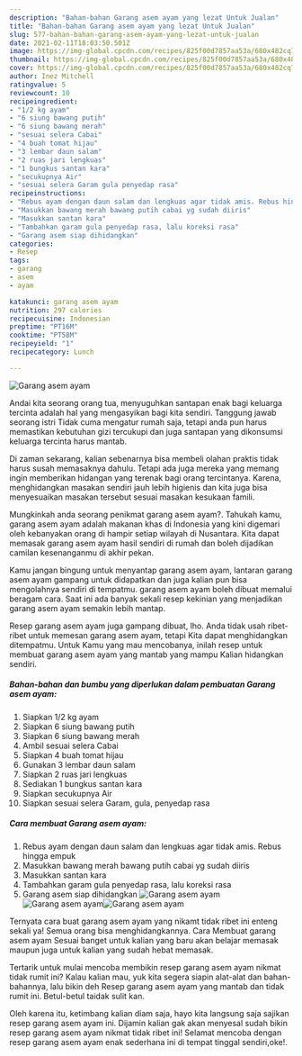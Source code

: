 ```yaml
---
description: "Bahan-bahan Garang asem ayam yang lezat Untuk Jualan"
title: "Bahan-bahan Garang asem ayam yang lezat Untuk Jualan"
slug: 577-bahan-bahan-garang-asem-ayam-yang-lezat-untuk-jualan
date: 2021-02-11T18:03:50.501Z
image: https://img-global.cpcdn.com/recipes/825f00d7857aa53a/680x482cq70/garang-asem-ayam-foto-resep-utama.jpg
thumbnail: https://img-global.cpcdn.com/recipes/825f00d7857aa53a/680x482cq70/garang-asem-ayam-foto-resep-utama.jpg
cover: https://img-global.cpcdn.com/recipes/825f00d7857aa53a/680x482cq70/garang-asem-ayam-foto-resep-utama.jpg
author: Inez Mitchell
ratingvalue: 5
reviewcount: 10
recipeingredient:
- "1/2 kg ayam"
- "6 siung bawang putih"
- "6 siung bawang merah"
- "sesuai selera Cabai"
- "4 buah tomat hijau"
- "3 lembar daun salam"
- "2 ruas jari lengkuas"
- "1 bungkus santan kara"
- "secukupnya Air"
- "sesuai selera Garam gula penyedap rasa"
recipeinstructions:
- "Rebus ayam dengan daun salam dan lengkuas agar tidak amis. Rebus hingga empuk"
- "Masukkan bawang merah bawang putih cabai yg sudah diiris"
- "Masukkan santan kara"
- "Tambahkan garam gula penyedap rasa, lalu koreksi rasa"
- "Garang asem siap dihidangkan"
categories:
- Resep
tags:
- garang
- asem
- ayam

katakunci: garang asem ayam 
nutrition: 297 calories
recipecuisine: Indonesian
preptime: "PT16M"
cooktime: "PT58M"
recipeyield: "1"
recipecategory: Lunch

---
```



![Garang asem ayam](https://img-global.cpcdn.com/recipes/825f00d7857aa53a/680x482cq70/garang-asem-ayam-foto-resep-utama.jpg)

Andai kita seorang orang tua, menyuguhkan santapan enak bagi keluarga tercinta adalah hal yang mengasyikan bagi kita sendiri. Tanggung jawab seorang istri Tidak cuma mengatur rumah saja, tetapi anda pun harus memastikan kebutuhan gizi tercukupi dan juga santapan yang dikonsumsi keluarga tercinta harus mantab.

Di zaman  sekarang, kalian sebenarnya bisa membeli olahan praktis tidak harus susah memasaknya dahulu. Tetapi ada juga mereka yang memang ingin memberikan hidangan yang terenak bagi orang tercintanya. Karena, menghidangkan masakan sendiri jauh lebih higienis dan kita juga bisa menyesuaikan masakan tersebut sesuai masakan kesukaan famili. 



Mungkinkah anda seorang penikmat garang asem ayam?. Tahukah kamu, garang asem ayam adalah makanan khas di Indonesia yang kini digemari oleh kebanyakan orang di hampir setiap wilayah di Nusantara. Kita dapat memasak garang asem ayam hasil sendiri di rumah dan boleh dijadikan camilan kesenanganmu di akhir pekan.

Kamu jangan bingung untuk menyantap garang asem ayam, lantaran garang asem ayam gampang untuk didapatkan dan juga kalian pun bisa mengolahnya sendiri di tempatmu. garang asem ayam boleh dibuat memalui beragam cara. Saat ini ada banyak sekali resep kekinian yang menjadikan garang asem ayam semakin lebih mantap.

Resep garang asem ayam juga gampang dibuat, lho. Anda tidak usah ribet-ribet untuk memesan garang asem ayam, tetapi Kita dapat menghidangkan ditempatmu. Untuk Kamu yang mau mencobanya, inilah resep untuk membuat garang asem ayam yang mantab yang mampu Kalian hidangkan sendiri.

<!--inarticleads1-->

##### Bahan-bahan dan bumbu yang diperlukan dalam pembuatan Garang asem ayam:

1. Siapkan 1/2 kg ayam
1. Siapkan 6 siung bawang putih
1. Siapkan 6 siung bawang merah
1. Ambil sesuai selera Cabai
1. Siapkan 4 buah tomat hijau
1. Gunakan 3 lembar daun salam
1. Siapkan 2 ruas jari lengkuas
1. Sediakan 1 bungkus santan kara
1. Siapkan secukupnya Air
1. Siapkan sesuai selera Garam, gula, penyedap rasa




<!--inarticleads2-->

##### Cara membuat Garang asem ayam:

1. Rebus ayam dengan daun salam dan lengkuas agar tidak amis. Rebus hingga empuk
1. Masukkan bawang merah bawang putih cabai yg sudah diiris
1. Masukkan santan kara
1. Tambahkan garam gula penyedap rasa, lalu koreksi rasa
1. Garang asem siap dihidangkan
<img src="https://img-global.cpcdn.com/steps/d53c4f73d4e143b5/160x128cq70/garang-asem-ayam-langkah-memasak-5-foto.jpg" alt="Garang asem ayam"><img src="https://img-global.cpcdn.com/steps/5d7cabba71c06fef/160x128cq70/garang-asem-ayam-langkah-memasak-5-foto.jpg" alt="Garang asem ayam"><img src="https://img-global.cpcdn.com/steps/02c0038c167cca29/160x128cq70/garang-asem-ayam-langkah-memasak-5-foto.jpg" alt="Garang asem ayam">



Ternyata cara buat garang asem ayam yang nikamt tidak ribet ini enteng sekali ya! Semua orang bisa menghidangkannya. Cara Membuat garang asem ayam Sesuai banget untuk kalian yang baru akan belajar memasak maupun juga untuk kalian yang sudah hebat memasak.

Tertarik untuk mulai mencoba membikin resep garang asem ayam nikmat tidak rumit ini? Kalau kalian mau, yuk kita segera siapin alat-alat dan bahan-bahannya, lalu bikin deh Resep garang asem ayam yang mantab dan tidak rumit ini. Betul-betul taidak sulit kan. 

Oleh karena itu, ketimbang kalian diam saja, hayo kita langsung saja sajikan resep garang asem ayam ini. Dijamin kalian gak akan menyesal sudah bikin resep garang asem ayam nikmat tidak ribet ini! Selamat mencoba dengan resep garang asem ayam enak sederhana ini di tempat tinggal sendiri,oke!.

